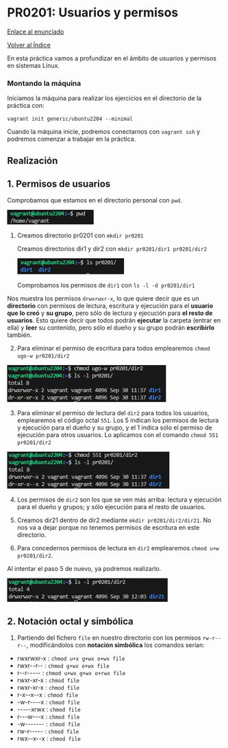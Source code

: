 # PR0201: Usuarios y permisos

[Enlace al enunciado](https://github.com/vgonzalez165/apuntes_aso/blob/main/ut02/practicas/pr0201_usuarios_permisos.md)

[Volver al Índice](../../index.md)

En esta práctica vamos a profundizar en el ámbito de usuarios y permisos en sistemas Linux.

### Montando la máquina

Iniciamos la máquina para realizar los ejercicios en el directorio de la práctica con:
```
vagrant init generic/ubuntu2204 --minimal
```

Cuando la máquina inicie, podremos conectarnos con ```vagrant ssh``` y podremos comenzar a trabajar en la práctica.

## Realización

## 1. Permisos de usuarios
Comprobamos que estamos en el directorio personal con ```pwd```.

![alt text](image.png)

1. Creamos directorio pr0201 con ```mkdir pr0201```

    Creamos directorios dir1 y dir2 con ```mkdir pr0201/dir1 pr0201/dir2```

    ![alt text](image-1.png)

    Comprobamos los permisos de ```dir1``` con ```ls -l -d pr0201/dir1```

Nos muestra los permisos ```drwxrwxr-x```, lo que quiere decir que es un **directorio** con permisos de lectura, escritura y ejecución para el **usuario que lo creó** y **su grupo**, pero sólo de lectura y ejecución para **el resto de usuarios**. Esto quiere decir que todos podrán **ejecutar** la carpeta (entrar en ella) y **leer** su contenido, pero sólo el dueño y su grupo podrán **escribirlo** también.

2. Para eliminar el permiso de escritura para todos emplearemos ```chmod ugo-w pr0201/dir2```

![alt text](image-2.png)

3. Para eliminar el permiso de lectura del ```dir2``` para todos los usuarios, emplearemos el código octal ```551```. Los 5 indican los permisos de lectura y ejecución para el dueño y su grupo, y el 1 indica sólo el permiso de ejecución para otros usuarios. Lo aplicamos con el comando ```chmod 551 pr0201/dir2```

![alt text](image-3.png)

4. Los permisos de ```dir2``` son los que se ven más arriba: lectura y ejecución para el dueño y grupos; y sólo ejecución para el resto de usuarios.

5. Creamos dir21 dentro de dir2 mediante ```mkdir pr0201/dir2/dir21```. No nos va a dejar porque no tenemos permisos de escritura en este directorio.

6. Para concedernos permisos de lectura en ```dir2``` emplearemos ```chmod u+w pr0201/dir2```.

Al intentar el paso 5 de nuevo, ya podremos realizarlo.

![alt text](image-4.png)


## 2. Notación octal y simbólica

1. Partiendo del fichero ```file``` en nuestro directorio con los permisos ```rw-r--r--```, modificándolos con **notación simbólica** los comandos serían:

- rwxrwxr-x : ```chmod u+x g+wx o+wx file```
- rwxr--r-- : ```chmod g+wx o+wx file```
- r--r----- : ```chmod u+wx g+wx o+rwx file```
- rwxr-xr-x : ```chmod file```
- rwxr-xr-x : ```chmod file```
- r-x--x--x : ```chmod file```
- -w-r----x : ```chmod file```
- -----xrwx : ```chmod file```
- r---w---x : ```chmod file```
- -w------- : ```chmod file```
- rw-r----- : ```chmod file```
- rwx--x--x : ```chmod file```

